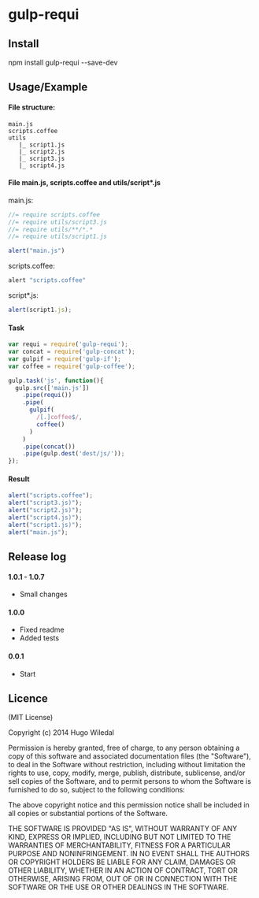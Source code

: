 # gulp-requi


## Install
npm install gulp-requi --save-dev

## Usage/Example

#### File structure:

```
main.js
scripts.coffee
utils
   |_ script1.js
   |_ script2.js
   |_ script3.js
   |_ script4.js
```

#### File main.js, scripts.coffee and utils/script*.js

main.js:

```javascript
//= require scripts.coffee
//= require utils/script3.js
//= require utils/**/*.*
//= require utils/script1.js

alert("main.js")
```

 scripts.coffee:

```javascript
alert "scripts.coffee"
```

script*.js:
```javascript
alert(script1.js);
```

#### Task

```javascript
var requi = require('gulp-requi');
var concat = require('gulp-concat');
var gulpif = require('gulp-if');
var coffee = require('gulp-coffee');

gulp.task('js', function(){
  gulp.src(['main.js'])
    .pipe(requi())
    .pipe(
      gulpif(
        /[.]coffee$/,
        coffee()
      )
    )
    .pipe(concat())
    .pipe(gulp.dest('dest/js/'));
});
```

#### Result

```javascript
alert("scripts.coffee");
alert("script3.js)");
alert("script2.js)");
alert("script4.js)");
alert("script1.js)");
alert("main.js");
```

## Release log


#### 1.0.1 - 1.0.7
* Small changes

#### 1.0.0
* Fixed readme
* Added tests

#### 0.0.1
* Start

## Licence
(MIT License)

Copyright (c) 2014 Hugo Wiledal

Permission is hereby granted, free of charge, to any person obtaining a copy
of this software and associated documentation files (the "Software"), to deal
in the Software without restriction, including without limitation the rights
to use, copy, modify, merge, publish, distribute, sublicense, and/or sell
copies of the Software, and to permit persons to whom the Software is
furnished to do so, subject to the following conditions:

The above copyright notice and this permission notice shall be included in all
copies or substantial portions of the Software.

THE SOFTWARE IS PROVIDED "AS IS", WITHOUT WARRANTY OF ANY KIND, EXPRESS OR
IMPLIED, INCLUDING BUT NOT LIMITED TO THE WARRANTIES OF MERCHANTABILITY,
FITNESS FOR A PARTICULAR PURPOSE AND NONINFRINGEMENT. IN NO EVENT SHALL THE
AUTHORS OR COPYRIGHT HOLDERS BE LIABLE FOR ANY CLAIM, DAMAGES OR OTHER
LIABILITY, WHETHER IN AN ACTION OF CONTRACT, TORT OR OTHERWISE, ARISING FROM,
OUT OF OR IN CONNECTION WITH THE SOFTWARE OR THE USE OR OTHER DEALINGS IN THE
SOFTWARE.